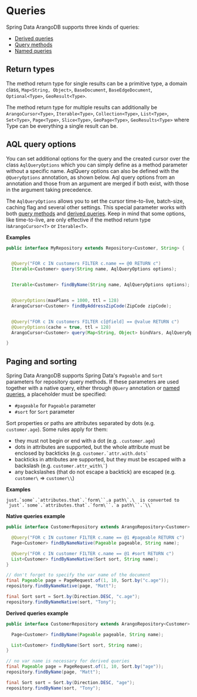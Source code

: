 # Queries

Spring Data ArangoDB supports three kinds of queries:

- [Derived queries](DerviedQueries.md)
- [Query methods](QueryMethods.md)
- [Named queries](NamedQueries.md)

## Return types

The method return type for single results can be a primitive type, a domain class, `Map<String, Object>`, `BaseDocument`, `BaseEdgeDocument`, `Optional<Type>`, `GeoResult<Type>`.

The method return type for multiple results can additionally be `ArangoCursor<Type>`, `Iterable<Type>`, `Collection<Type>`, `List<Type>`, `Set<Type>`, `Page<Type>`, `Slice<Type>`, `GeoPage<Type>`, `GeoResults<Type>` where Type can be everything a single result can be.

## AQL query options

You can set additional options for the query and the created cursor over the class `AqlQueryOptions` which you can simply define as a method parameter without a specific name. AqlQuery options can also be defined with the `@QueryOptions` annotation, as shown below. Aql query options from an annotation and those from an argument are merged if both exist, with those in the argument taking precedence.

The `AqlQueryOptions` allows you to set the cursor time-to-live, batch-size, caching flag and several other settings. This special parameter works with both [query methods](QueryMethods.md) and [derived queries](DerivedQueries.md). Keep in mind that some options, like time-to-live, are only effective if the method return type is`ArangoCursor<T>` or `Iterable<T>`.

**Examples**

```java
public interface MyRepository extends Repository<Customer, String> {


  @Query("FOR c IN customers FILTER c.name == @0 RETURN c")
  Iterable<Customer> query(String name, AqlQueryOptions options);


  Iterable<Customer> findByName(String name, AqlQueryOptions options);


  @QueryOptions(maxPlans = 1000, ttl = 128)
  ArangoCursor<Customer> findByAddressZipCode(ZipCode zipCode);


  @Query("FOR c IN customers FILTER c[@field] == @value RETURN c")
  @QueryOptions(cache = true, ttl = 128)
  ArangoCursor<Customer> query(Map<String, Object> bindVars, AqlQueryOptions options);

}
```

## Paging and sorting

Spring Data ArangoDB supports Spring Data's `Pageable` and `Sort` parameters for repository query methods. If these parameters are used together with a native query, either through `@Query` annotation or [named queries](NamedQueries.md), a placeholder must be specified:

- `#pageable` for `Pageable` parameter
- `#sort` for `Sort` parameter

Sort properties or paths are attributes separated by dots (e.g. `customer.age`). Some rules apply for them:

- they must not begin or end with a dot (e.g. `.customer.age`)
- dots in attributes are supported, but the whole attribute must be enclosed by backticks (e.g. `` customer.`attr.with.dots` ``
- backticks in attributes are supported, but they must be escaped with a backslash (e.g. `` customer.attr_with\` ``)
- any backslashes (that do not escape a backtick) are escaped (e.g. `customer\` => `customer\\`)

**Examples**

```
just.`some`.`attributes.that`.`form\``.a path\`.\  is converted to
`just`.`some`.`attributes.that`.`form\``.`a path\``.`\\`
```

**Native queries example**

```java
public interface CustomerRepository extends ArangoRepository<Customer> {

  @Query("FOR c IN customer FILTER c.name == @1 #pageable RETURN c")
  Page<Customer> findByNameNative(Pageable pageable, String name);

  @Query("FOR c IN customer FILTER c.name == @1 #sort RETURN c")
  List<Customer> findByNameNative(Sort sort, String name);
}

// don't forget to specify the var name of the document
final Pageable page = PageRequest.of(1, 10, Sort.by("c.age"));
repository.findByNameNative(page, "Matt");

final Sort sort = Sort.by(Direction.DESC, "c.age");
repository.findByNameNative(sort, "Tony");
```

**Derived queries example**

```java
public interface CustomerRepository extends ArangoRepository<Customer> {

  Page<Customer> findByName(Pageable pageable, String name);

  List<Customer> findByName(Sort sort, String name);
}

// no var name is necessary for derived queries
final Pageable page = PageRequest.of(1, 10, Sort.by("age"));
repository.findByName(page, "Matt");

final Sort sort = Sort.by(Direction.DESC, "age");
repository.findByName(sort, "Tony");
```
